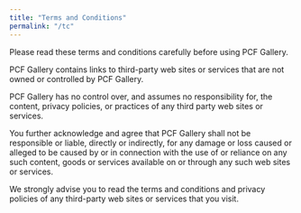 ```yaml
---
title: "Terms and Conditions"
permalink: "/tc"
---
```

Please read these terms and conditions carefully before using PCF Gallery.

PCF Gallery contains links to third-party web sites or services that are not owned or controlled by PCF Gallery.

PCF Gallery has no control over, and assumes no responsibility for, the content, privacy policies, or practices of any third party web sites or services.

You further acknowledge and agree that PCF Gallery shall not be responsible or liable, directly or indirectly, for any damage or loss caused or alleged to be caused by or in connection with the use of or reliance on any such content, goods or services available on or through any such web sites or services.

We strongly advise you to read the terms and conditions and privacy policies of any third-party web sites or services that you visit.
